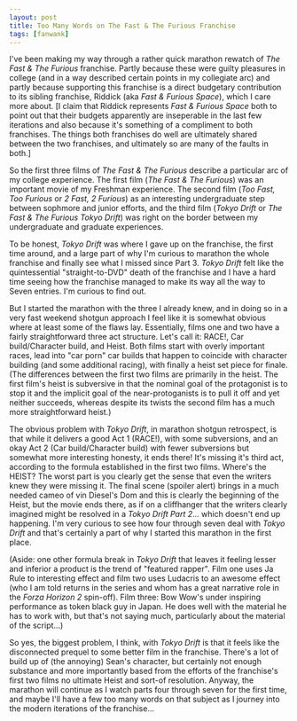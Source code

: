```yaml
---
layout: post
title: Too Many Words on The Fast & The Furious Franchise
tags: [fanwank]
---
```


I've been making my way through a rather quick marathon rewatch of *The Fast & The Furious* franchise.
Partly because these were guilty pleasures in college (and in a way described certain points in my
collegiate arc) and partly because supporting this franchise is a direct budgetary contribution to its
sibling franchise, Riddick (aka *Fast & Furious Space*), which I care more about. [I claim that Riddick
represents *Fast & Furious Space* both to point out that their budgets apparently are inseperable in the
last few iterations and also because it's something of a compliment to both franchises. The things both
franchises do well are ultimately shared between the two franchises, and ultimately so are many of the
faults in both.]

So the first three films of *The Fast & The Furious* describe a particular arc of my college experience.
The first film (*The Fast & The Furious*) was an important movie of my Freshman experience. The second film
(*Too Fast, Too Furious* or *2 Fast, 2 Furious*) as an interesting undergraduate step between sophmore and
junior efforts, and the third film (*Tokyo Drift* or *The Fast & The Furious Tokyo Drift*) was right on the
border between my undergraduate and graduate experiences.

To be honest, *Tokyo Drift* was where I gave up on the franchise, the first time around, and a large part of
why I'm curious to marathon the whole franchise and finally see what I missed since Part 3. *Tokyo Drift* felt
like the quintessential "straight-to-DVD" death of the franchise and I have a hard time seeing how the franchise
managed to make its way all the way to Seven entries. I'm curious to find out.

But I started the marathon with the three I already knew, and in doing so in a very fast weekend shotgun approach
I feel like it is somewhat obvious where at least some of the flaws lay. Essentially, films one and two have a
fairly straightforward three act structure. Let's call it: RACE!, Car build/Character build, and Heist. Both
films start with overly important races, lead into "car porn" car builds that happen to coincide with character
building (and some additional racing), with finally a heist set piece for finale. (The differences between the
first two films are primarily in the heist. The first film's heist is subversive in that the nominal goal of
the protagonist is to stop it and the implicit goal of the near-protoganists is to pull it off and yet neither
succeeds, whereas despite its twists the second film has a much more straightforward heist.)

The obvious problem with *Tokyo Drift*, in marathon shotgun retrospect, is that while it delivers a good Act 1 (RACE!),
with some subversions, and an okay Act 2 (Car build/Character build) with fewer subversions but somewhat more
interesting honesty, it ends there! It's missing it's third act, according to the formula established in the first
two films. Where's the HEIST? The worst part is you clearly get the sense that even the writers knew they were
missing it. The final scene (spoiler alert) brings in a much needed cameo of vin Diesel's Dom and this is clearly
the beginning of the Heist, but the movie ends there, as if on a cliffhanger that the writers clearly imagined
might be resolved in a *Tokyo Drift Part 2*... which doesn't end up happening. I'm very curious to see how four
through seven deal with *Tokyo Drift* and that's certainly a part of why I started this marathon in the first
place.

(Aside: one other formula break in *Tokyo Drift* that leaves it feeling lesser and inferior a product is the trend
of "featured rapper". Film one uses Ja Rule to interesting effect and film two uses Ludacris to an awesome effect (who
I am told returns in the series and whom has a great narrative role in the *Forza Horizon 2* spin-off).
Film three: Bow Wow's under inspiring performance as token black guy in Japan. He does well with the material he
has to work with, but that's not saying much, particularly about the material of the script...)

So yes, the biggest problem, I think, with *Tokyo Drift* is that it feels like the disconnected prequel to some better film
in the franchise. There's a lot of build up of (the annoying) Sean's character, but certainly not enough substance
and more importantly based from the efforts of the franchise's first two films no ultimate Heist and sort-of resolution.
Anyway, the marathon will continue as I watch parts four through seven for the first time, and maybe I'll have a
few too many words on that subject as I journey into the modern iterations of the franchise...
